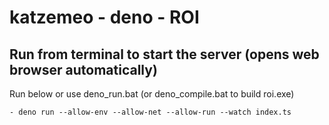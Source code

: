# katzemeo - deno - ROI

## Run from terminal to start the server (opens web browser automatically)
Run below or use deno_run.bat (or deno_compile.bat to build roi.exe)
```
- deno run --allow-env --allow-net --allow-run --watch index.ts
```
